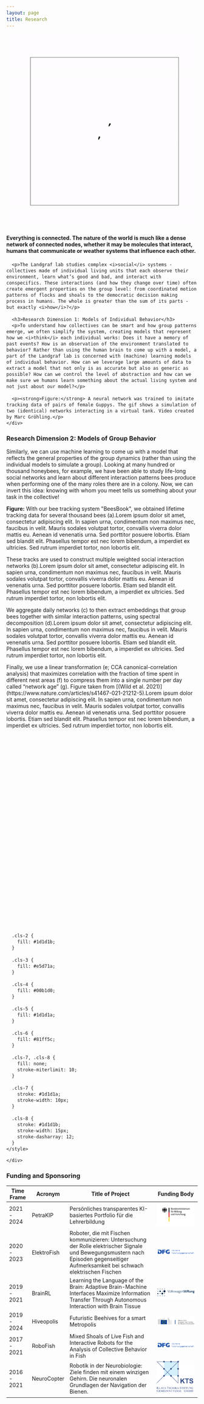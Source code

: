 ```yaml
---
layout: page
title: Research
---
```

<div id="counter"></div>
<div class="scrolly">
  <div class="scroll__image">
    <div class="diagram">
      <img src="assets/images/guppies.gif">
    </div>
  </div>
  <div class="scroll__text">
      <h4>Everything is connected. The nature of the world is much like a dense network of connected nodes, whether it may be molecules that interact, humans that communicate or weather systems that influence each other.</h4>

      <p>The Landgraf lab studies complex <i>social</i> systems - collectives made of individual living units that each observe their environment, learn what’s good and bad, and interact with conspecifics. These interactions (and how they change over time) often create emergent properties on the group level: from coordinated motion patterns of flocks and shoals to the democratic decision making process in humans. The whole is greater than the sum of its parts - but exactly <i>how</i>?</p>

      <h3>Research Dimension 1: Models of Individual Behavior</h3>
      <p>To understand how collectives can be smart and how group patterns emerge, we often simplify the system, creating models that represent how we <i>think</i> each individual works: Does it have a memory of past events? How is an observation of the environment translated to behavior? Rather than using the human brain to come up with a model, a part of the Landgraf lab is concerned with (machine) learning models of individual behavior. How can we leverage large amounts of data to extract a model that not only is as accurate but also as generic as possible? How can we control the level of abstraction and how can we make sure we humans learn something about the actual living system and not just about our model?</p>

      <p><strong>Figure:</strong> A neural network was trained to imitate tracking data of pairs of female Guppys. The gif shows a simulation of two (identical) networks interacting in a virtual tank. Video created by Marc Gröhling.</p>
    </div>
  </div>
<div class="scrolly" id="scrolly-diagram">
  <div class="scroll__text">
      <h3 id="step0">Research Dimension 2: Models of Group Behavior</h3>
    <div id="step1" class="step" data-step="1">
      <p>Similarly, we can use machine learning to come up with a model that reflects the general properties of the group dynamics (rather than using the individual models to simulate a group). Looking at many hundred or thousand honeybees, for example, we have been able to study life-long social networks and learn about different interaction patterns bees produce when performing one of the many roles there are in a colony. Now, we can invert this idea: knowing with whom you meet tells us something about your task in the collective!</p>
    </div>
    <div id="step2" class="step" data-step="2">
      <p><strong>Figure:</strong> With our bee tracking system "BeesBook", we obtained lifetime tracking data for several thousand bees (a).Lorem ipsum dolor sit amet, consectetur adipiscing elit. In sapien urna, condimentum non maximus nec, faucibus in velit. Mauris sodales volutpat tortor, convallis viverra dolor mattis eu. Aenean id venenatis urna. Sed porttitor posuere lobortis. Etiam sed blandit elit. Phasellus tempor est nec lorem bibendum, a imperdiet ex ultricies. Sed rutrum imperdiet tortor, non lobortis elit. </p>
    </div>
    <div id="step3" class="step" data-step="3">
        <p>These tracks are used to construct multiple weighted social interaction networks (b).Lorem ipsum dolor sit amet, consectetur adipiscing elit. In sapien urna, condimentum non maximus nec, faucibus in velit. Mauris sodales volutpat tortor, convallis viverra dolor mattis eu. Aenean id venenatis urna. Sed porttitor posuere lobortis. Etiam sed blandit elit. Phasellus tempor est nec lorem bibendum, a imperdiet ex ultricies. Sed rutrum imperdiet tortor, non lobortis elit. </p>
    </div>
    <div id="step4" class="step" data-step="4">
        <p>We aggregate daily networks (c) to then extract embeddings that group bees together with similar interaction patterns, using spectral decomposition (d).Lorem ipsum dolor sit amet, consectetur adipiscing elit. In sapien urna, condimentum non maximus nec, faucibus in velit. Mauris sodales volutpat tortor, convallis viverra dolor mattis eu. Aenean id venenatis urna. Sed porttitor posuere lobortis. Etiam sed blandit elit. Phasellus tempor est nec lorem bibendum, a imperdiet ex ultricies. Sed rutrum imperdiet tortor, non lobortis elit. </p>
    </div>
    <div id="step5" class="step" data-step="5">
        <p>Finally, we use a linear transformation (e; CCA canonical-correlation analysis) that maximizes correlation with the fraction of time spent in different nest areas (f) to compress them into a single number per day called “network age” (g). Figure taken from [(Wild et al. 2021)](https://www.nature.com/articles/s41467-021-21212-5).Lorem ipsum dolor sit amet, consectetur adipiscing elit. In sapien urna, condimentum non maximus nec, faucibus in velit. Mauris sodales volutpat tortor, convallis viverra dolor mattis eu. Aenean id venenatis urna. Sed porttitor posuere lobortis. Etiam sed blandit elit. Phasellus tempor est nec lorem bibendum, a imperdiet ex ultricies. Sed rutrum imperdiet tortor, non lobortis elit. </i></p>
    </div>
  </div>
  <div class="scroll__image">
    <div class="diagram bees-story">
<svg xmlns="http://www.w3.org/2000/svg" viewBox="0 0 500 500">
  <defs>
    <style>
      .cls-1 {
        fill: #fff;
      }

      .cls-2 {
        fill: #1d1d1b;
      }

      .cls-3 {
        fill: #e5d71a;
      }

      .cls-4 {
        fill: #00b1d0;
      }

      .cls-5 {
        fill: #1d1d1a;
      }

      .cls-6 {
        fill: #81ff5c;
      }

      .cls-7, .cls-8 {
        fill: none;
        stroke-miterlimit: 10;
      }

      .cls-7 {
        stroke: #1d1d1a;
        stroke-width: 10px;
      }

      .cls-8 {
        stroke: #1d1d1b;
        stroke-width: 15px;
        stroke-dasharray: 12;
      }
    </style>
  </defs>
  <g id="tracker">
    <path class="cls-1" d="M219.87,320.59a116.6,116.6,0,0,0,60.26,0L250,208.15Z"/>
    <path class="cls-2" d="M137.56,178a116.6,116.6,0,0,0,0,60.26L250,208.15Z"/>
    <path class="cls-2" d="M280.13,320.59a116.24,116.24,0,0,0,52.17-30.14L250,208.15Z"/>
    <path class="cls-1" d="M167.7,290.45a116.24,116.24,0,0,0,52.17,30.14L250,208.15Z"/>
    <path class="cls-2" d="M332.3,290.45a116.24,116.24,0,0,0,30.14-52.17L250,208.15Z"/>
    <path class="cls-2" d="M137.56,238.28a116.24,116.24,0,0,0,30.14,52.17l82.3-82.3Z"/>
    <path class="cls-2" d="M280.13,95.71a116.6,116.6,0,0,0-60.26,0L250,208.15Z"/>
    <path class="cls-1" d="M362.44,238.28a116.6,116.6,0,0,0,0-60.26L250,208.15Z"/>
    <path class="cls-1" d="M219.87,95.71a116.31,116.31,0,0,0-52.17,30.13L250,208.15Z"/>
    <path class="cls-2" d="M137.56,178,250,208.15l-82.3-82.31A116.32,116.32,0,0,0,137.56,178Z"/>
    <path class="cls-2" d="M332.3,125.84a116.31,116.31,0,0,0-52.17-30.13L250,208.15Z"/>
    <path class="cls-2" d="M362.44,178a116.32,116.32,0,0,0-30.14-52.18L250,208.15Z"/>
    <circle class="cls-1" cx="250" cy="208.15" r="66.69"/>
    <path class="cls-2" d="M297.15,161a66.68,66.68,0,0,0-94.3,94.31Z"/>
  </g>
  <g id="text">
    <path d="M99.62,411.76h6.45V391.44H99.62v-2.8h16.21v2.8h-6.44v20.32h6.44v2.8H99.62Z"/>
    <path d="M123,388.64h6.4c7.79,0,12,4.62,12,12.84s-4.23,13.08-11.86,13.08H123Zm6.16,23.19c5.89,0,8.82-3.79,8.82-10.35s-2.93-10.12-8.82-10.12h-2.84v20.47Z"/>
    <path d="M169.89,412.62c8.54-7.54,13.2-12,13.2-16.16,0-2.88-1.74-4.9-5.45-4.9a8.69,8.69,0,0,0-6,3l-1.9-1.85c2.3-2.3,4.79-3.84,8.34-3.84,5.06,0,8.22,3,8.22,7.43,0,4.75-4.74,9.45-11.58,15.65,1.58-.12,3.2-.19,4.71-.19h8.26v2.8H169.89Z"/>
    <path d="M193.41,408.12c0-3.48,2.68-5.45,5.41-6.72v-.16c-2.09-1.3-3.83-3.24-3.83-5.89,0-3.87,3.28-6.48,7.78-6.48,4.94,0,7.83,2.81,7.83,6.72,0,2.37-1.74,4.55-3.84,6v.16c2.77,1.38,4.94,3,4.94,6.56,0,3.75-3.28,6.72-9,6.72S193.41,412.11,193.41,408.12Zm15.17.08c0-3.48-3.52-4.39-7.9-5.85-2.45,1.3-4.31,2.92-4.31,5.45,0,2.77,2.49,4.79,6.36,4.79S208.58,410.81,208.58,408.2Zm-.83-12.45c0-2.45-1.78-4.43-5.06-4.43-2.76,0-4.7,1.58-4.7,4,0,3,2.89,4.27,6.64,5.46C206.68,399.31,207.75,397.61,207.75,395.75Z"/>
    <path d="M216.68,411.48l1.66-2.14a10.18,10.18,0,0,0,7.24,3c3.43,0,6-1.78,6-4.59,0-3-2.53-5-9.13-5v-2.48c6,0,8.26-2.06,8.26-4.71,0-2.41-2.09-3.95-5.13-3.95a9.53,9.53,0,0,0-6.21,2.53l-1.74-2a12.23,12.23,0,0,1,8.06-3.17c4.75,0,8.34,2.33,8.34,6.41,0,3-2.25,5-5.37,6v.16c3.36.71,6.24,2.93,6.24,6.4,0,4.47-4.11,7.2-9.13,7.2A12.37,12.37,0,0,1,216.68,411.48Z"/>
    <path d="M240.4,411.48l1.66-2.14a10.16,10.16,0,0,0,7.23,3c3.44,0,6-1.78,6-4.59,0-3-2.53-5-9.13-5v-2.48c6,0,8.26-2.06,8.26-4.71,0-2.41-2.1-3.95-5.14-3.95a9.55,9.55,0,0,0-6.21,2.53l-1.73-2a12.21,12.21,0,0,1,8.06-3.17c4.74,0,8.34,2.33,8.34,6.41,0,3-2.26,5-5.38,6v.16c3.36.71,6.25,2.93,6.25,6.4,0,4.47-4.11,7.2-9.13,7.2A12.33,12.33,0,0,1,240.4,411.48Z"/>
    <path d="M99.7,368.2H107V349.7h-5.65v-2.13a18,18,0,0,0,6.48-1.86h2.45V368.2h6.56v2.73H99.7Z"/>
    <path d="M122.39,358.24c0-8.46,3.44-13,9-13s9.05,4.54,9.05,13-3.44,13.16-9.05,13.16S122.39,366.62,122.39,358.24Zm15,0c0-7.23-2.49-10.35-6-10.35s-6,3.12-6,10.35,2.49,10.51,6,10.51S137.44,365.47,137.44,358.24ZM129,358a2.45,2.45,0,1,1,4.9,0,2.46,2.46,0,1,1-4.9,0Z"/>
    <path d="M147.13,368.2h7.27V349.7h-5.65v-2.13a18.09,18.09,0,0,0,6.48-1.86h2.45V368.2h6.56v2.73H147.13Z"/>
    <path d="M170.84,368.2h7.27V349.7h-5.65v-2.13a18.09,18.09,0,0,0,6.48-1.86h2.45V368.2H188v2.73H170.84Z"/>
    <path d="M193.52,358.24c0-8.46,3.44-13,9-13s9.05,4.54,9.05,13-3.43,13.16-9.05,13.16S193.52,366.62,193.52,358.24Zm15.06,0c0-7.23-2.49-10.35-6-10.35s-6,3.12-6,10.35,2.49,10.51,6,10.51S208.58,365.47,208.58,358.24Zm-8.46-.28a2.46,2.46,0,1,1,2.45,2.65A2.45,2.45,0,0,1,200.12,358Z"/>
    <path d="M217.24,358.24c0-8.46,3.44-13,9-13s9.05,4.54,9.05,13-3.44,13.16-9.05,13.16S217.24,366.62,217.24,358.24Zm15,0c0-7.23-2.48-10.35-6-10.35s-6,3.12-6,10.35,2.49,10.51,6,10.51S232.29,365.47,232.29,358.24Zm-8.45-.28a2.45,2.45,0,1,1,4.9,0,2.46,2.46,0,1,1-4.9,0Z"/>
    <path d="M241,358.24c0-8.46,3.44-13,9.05-13s9.05,4.54,9.05,13S255.61,371.4,250,371.4,241,366.62,241,358.24Zm15.06,0c0-7.23-2.49-10.35-6-10.35s-6,3.12-6,10.35,2.49,10.51,6,10.51S256,365.47,256,358.24Zm-8.46-.28a2.46,2.46,0,1,1,2.45,2.65A2.45,2.45,0,0,1,247.55,358Z"/>
    <path d="M265.69,368.2H273V349.7h-5.65v-2.13a18.09,18.09,0,0,0,6.48-1.86h2.45V368.2h6.56v2.73H265.69Z"/>
    <path d="M289.4,368.2h7.27V349.7H291v-2.13a18,18,0,0,0,6.48-1.86H300V368.2h6.56v2.73H289.4Z"/>
    <path d="M313.11,368.2h7.28V349.7h-5.66v-2.13a18.09,18.09,0,0,0,6.49-1.86h2.45V368.2h6.56v2.73H313.11Z"/>
    <path d="M335.8,358.24c0-8.46,3.44-13,9.05-13s9,4.54,9,13-3.44,13.16-9,13.16S335.8,366.62,335.8,358.24Zm15.06,0c0-7.23-2.49-10.35-6-10.35s-6,3.12-6,10.35,2.49,10.51,6,10.51S350.86,365.47,350.86,358.24ZM342.4,358a2.46,2.46,0,1,1,2.45,2.65A2.45,2.45,0,0,1,342.4,358Z"/>
    <path d="M360.54,368.2h7.27V349.7h-5.65v-2.13a18.09,18.09,0,0,0,6.48-1.86h2.45V368.2h6.56v2.73H360.54Z"/>
    <path d="M384.25,368.2h7.27V349.7h-5.65v-2.13a18,18,0,0,0,6.48-1.86h2.45V368.2h6.56v2.73H384.25Z"/>
  </g>
  <g id="dot">
    <circle id="yellowDot" class="cls-3" cx="250" cy="208.15" r="122.71"/>
  </g>
  <g id="connections">
    <path class="cls-2" d="M250.12,433.9v-15c3.84,0,7.72-.14,11.53-.4l1,15C258.51,433.75,254.29,433.89,250.12,433.9Zm-12.54-.42c-4.16-.27-8.36-.7-12.48-1.26l2-14.86c3.79.51,7.65.9,11.47,1.16Zm37.56-1.29-2-14.86c3.8-.52,7.62-1.18,11.36-1.95l3,14.69C283.44,430.91,279.28,431.62,275.14,432.19Zm-62.42-2.08c-4.08-.84-8.19-1.83-12.21-2.95l4-14.45c3.69,1,7.46,1.94,11.2,2.71Zm87-3-4.05-14.45c3.68-1,7.38-2.2,11-3.49l5,14.13C307.76,424.69,303.73,426,299.72,427.1Zm-111.18-3.73c-3.93-1.39-7.86-2.94-11.7-4.6l6-13.76c3.52,1.52,7.14,2.95,10.74,4.23Zm134.8-4.68-6-13.76c3.5-1.52,7-3.19,10.39-4.95l6.92,13.31C331,415.21,327.16,417,323.34,418.69Zm-157.85-5.32c-3.7-1.92-7.38-4-11-6.16l7.8-12.82c3.27,2,6.66,3.9,10,5.66Zm180.1-6.24-7.8-12.81c3.26-2,6.5-4.12,9.63-6.33l8.66,12.25C352.67,402.64,349.14,405,345.59,407.13ZM144,400.32c-3.4-2.4-6.77-5-10-7.59l9.47-11.64c3,2.42,6.07,4.77,9.19,7Zm222-7.68L356.6,381c3-2.42,5.89-5,8.68-7.59l10.25,11C372.49,387.23,369.3,390,366.07,392.64Zm-241.5-8.16c-3-2.84-6-5.82-8.88-8.87l11-10.25c2.62,2.8,5.37,5.55,8.16,8.15Zm259.83-9-11-10.24c2.61-2.8,5.16-5.72,7.58-8.7l11.64,9.48C390,369.29,387.24,372.47,384.4,375.52Zm-277-9.36c-2.64-3.23-5.19-6.59-7.6-10l12.24-8.67c2.21,3.12,4.56,6.21,7,9.18Zm292.82-10.1L388,347.4c2.21-3.13,4.34-6.37,6.34-9.65l12.81,7.81C405,349.13,402.65,352.66,400.25,356.06ZM92.93,345.69c-2.17-3.56-4.24-7.23-6.16-10.92l13.3-6.92c1.77,3.38,3.67,6.76,5.67,10Zm320.39-11.08L400,327.7c1.77-3.4,3.44-6.91,5-10.42l13.75,6C417.06,327.09,415.24,330.91,413.32,334.61Zm-332-11.16c-1.66-3.81-3.22-7.73-4.61-11.66l14.12-5c1.29,3.6,2.71,7.2,4.24,10.71Zm342-11.88-14.13-5c1.28-3.6,2.45-7.29,3.48-11l14.45,4C426,303.62,424.73,307.65,423.33,311.57ZM72.94,299.83c-1.13-4-2.13-8.12-3-12.2l14.68-3.05c.78,3.74,1.7,7.5,2.74,11.19ZM430.09,287.4l-14.69-3c.78-3.75,1.43-7.57,1.94-11.36l14.87,2C431.65,279.15,430.93,283.31,430.09,287.4ZM67.82,275.26c-.56-4.12-1-8.32-1.28-12.48l15-1c.27,3.83.67,7.68,1.18,11.47Zm365.66-12.72-15-1c.26-3.81.39-7.69.39-11.53v-.45h15v.4C433.9,254.18,433.76,258.4,433.48,262.54ZM81.1,250.23h-15V250c0-4,.14-8.19.41-12.25l15,1c-.25,3.73-.38,7.54-.38,11.31ZM418.48,238c-.27-3.83-.67-7.69-1.19-11.47l14.85-2.06c.58,4.12,1,8.32,1.3,12.48ZM82.63,227.21l-14.87-2c.56-4.14,1.27-8.3,2.1-12.38l14.7,3C83.79,219.59,83.14,223.42,82.63,227.21Zm332.68-12c-.78-3.75-1.71-7.51-2.75-11.19L427,200c1.13,4,2.14,8.11,3,12.19Zm-328-10.56-14.45-4c1.12-4,2.39-8,3.78-12l14.14,5C89.45,197.26,88.29,201,87.26,204.65Zm321.8-11.6c-1.29-3.6-2.72-7.2-4.26-10.7l13.75-6c1.66,3.81,3.22,7.74,4.63,11.66ZM95,182.91l-13.76-6c1.65-3.82,3.47-7.64,5.39-11.35l13.32,6.89C98.14,175.9,96.47,179.4,95,182.91ZM399.83,172c-1.77-3.38-3.68-6.76-5.68-10l12.79-7.83c2.18,3.55,4.26,7.22,6.19,10.91Zm-294.28-9.53-12.82-7.79c2.17-3.57,4.48-7.1,6.89-10.51l12.25,8.65C109.67,155.91,107.54,159.15,105.55,162.43ZM387.8,152.32c-2.21-3.11-4.56-6.2-7-9.17l11.61-9.49c2.65,3.23,5.21,6.59,7.61,10Zm-269-8.74-11.64-9.46c2.62-3.23,5.4-6.42,8.24-9.47l11,10.23C123.8,137.68,121.25,140.61,118.84,143.58Zm254.38-9.1c-2.63-2.8-5.38-5.54-8.18-8.14l10.22-11c3.05,2.83,6,5.81,8.89,8.86Zm-238.66-7.77L124.3,115.77c3-2.85,6.22-5.63,9.45-8.27l9.49,11.62C140.27,121.54,137.35,124.1,134.56,126.71Zm221.78-7.94c-3-2.41-6.08-4.76-9.21-7l8.64-12.26c3.4,2.39,6.77,4.94,10,7.57Zm-203.93-6.63L143.73,99.9c3.4-2.41,6.93-4.74,10.48-6.9L162,105.79C158.77,107.79,155.53,109.92,152.41,112.14Zm185.07-6.65c-3.27-2-6.66-3.88-10.06-5.64l6.88-13.33c3.71,1.92,7.4,4,11,6.15Zm-165.42-5.37-6.93-13.3c3.69-1.92,7.49-3.74,11.31-5.41l6,13.74C178.94,96.68,175.45,98.36,172.06,100.12ZM317,94.91c-3.52-1.52-7.13-2.94-10.75-4.22l5-14.14c3.94,1.39,7.87,2.93,11.7,4.59Zm-123.85-4-5-14.13c3.92-1.4,7.94-2.68,12-3.81l4.07,14.44C200.44,88.44,196.74,89.62,193.14,90.91Zm102.11-3.68c-3.68-1-7.45-1.93-11.2-2.7l3-14.69c4.09.84,8.2,1.82,12.21,2.94Zm-79.93-2.56L212.26,70c4.07-.85,8.23-1.57,12.37-2.14l2.05,14.86C222.88,83.22,219.06,83.89,215.32,84.67Zm57.36-2.06c-3.79-.51-7.65-.89-11.47-1.14l1-15c4.16.27,8.36.69,12.48,1.25Zm-34.53-1.1-1-15c4.14-.29,8.36-.44,12.54-.45l0,15C245.84,81.11,242,81.25,238.15,81.51Z"/>
    <path class="cls-2" d="M205.72,275.89l-9.67-11.47c62-52.32,41.86-146.17,41.65-147.11L252.34,114a210.27,210.27,0,0,1,2.91,58.58C251.47,216,234.34,251.74,205.72,275.89Z"/>
    <path class="cls-2" d="M196.94,374.33l-11.42-9.73c5-5.85,6.44-13.81,4.32-23.64a55.51,55.51,0,0,0-5.11-14l13-7.48a70,70,0,0,1,6.78,18.28C207.61,352.24,205,364.87,196.94,374.33Z"/>
    <rect class="cls-2" x="108.21" y="254.93" width="15" height="20.11" transform="translate(-171.04 227.87) rotate(-59.04)"/>
    <path class="cls-2" d="M125.14,384.77c-1-1.44-24.64-35.85-.2-74.31l12.66,8c-18.95,29.84-.95,56.54-.18,57.66Z"/>
    <path class="cls-4" d="M360.51,218.65c7.27-30.78,19.56-51.52,19.68-51.72l-6.43-3.86-6.43-3.87c-.54.91-13.44,22.58-21.3,55.49a200.57,200.57,0,0,0-4.22,72.7,212.84,212.84,0,0,0-24.72-25,208.22,208.22,0,0,0-77.25-41.74C204,210.1,163.77,208.19,120.19,215l2.31,14.82c41.19-6.41,79.09-4.69,112.65,5.1a193.45,193.45,0,0,1,71.64,38.41A197.06,197.06,0,0,1,339,308.22,223,223,0,0,0,265.75,280c-29.19-5.65-49.76-3.8-50.63-3.72l1.41,14.93c.19,0,19.7-1.72,46.89,3.62,24.92,4.9,61.63,16.89,95,46.27l5-5.63,7-2.75c-.12-.3-.82-2-2.15-4.84C353.89,294.45,351.28,257.73,360.51,218.65Z"/>
  </g>
  <g id="nodes">
    <circle class="cls-5" cx="382.95" cy="133.6" r="29.66"/>
    <circle class="cls-5" cx="250" cy="73.6" r="29.66"/>
    <circle class="cls-5" cx="73.86" cy="240.5" r="29.66"/>
    <circle class="cls-5" cx="164.48" cy="293.6" r="29.66"/>
    <circle class="cls-5" cx="164.48" cy="403.26" r="29.66"/>
    <circle class="cls-3" cx="375.37" cy="373.6" r="29.66"/>
  </g>
  <g id="box1">
    <rect class="cls-6" x="117.97" y="70.34" width="23.54" height="359.31"/>
    <rect class="cls-6" x="238.23" y="190.74" width="23.54" height="359.31" transform="translate(620.39 120.39) rotate(90)"/>
    <path class="cls-4" d="M437.15,437.16H62.84V62.84H437.15Zm-359.31-15H422.15V77.84H77.84Z"/>
  </g>
  <g id="box2">
    <rect class="cls-6" x="117.97" y="70.34" width="23.54" height="359.31"/>
    <rect class="cls-6" x="238.23" y="190.74" width="23.54" height="359.31" transform="translate(620.39 120.39) rotate(90)"/>
    <rect class="cls-7" x="70.34" y="66.51" width="359.31" height="359.31"/>
  </g>
  <g id="box3">
    <rect class="cls-6" x="117.97" y="70.34" width="23.54" height="359.31"/>
    <rect class="cls-6" x="238.23" y="190.74" width="23.54" height="359.31" transform="translate(620.39 120.39) rotate(90)"/>
    <rect class="cls-8" x="70.34" y="70.34" width="359.31" height="359.31"/>
  </g>
  <g id="networkAge">
    <rect class="cls-6" x="238.23" y="350.55" width="23.54" height="39.68" transform="translate(620.39 120.39) rotate(90)"/>
    <rect class="cls-7" x="230.16" y="66.51" width="39.68" height="359.31"/>
  </g>
</svg>







    </div>
  </div>
</div>

### Funding and Sponsoring

<div class="table-responsive">
    <table>
        <thead>
            <th>Time Frame</th>
            <th>Acronym</th>
            <th>Title of Project</th>
            <th>Funding Body</th>
        </thead>
        <tbody>
            <tr>
                <td> 2021 - 2024</td>
                <td>PetraKIP</td>
                <td>Persönliches transparentes KI-basiertes Portfolio für die Lehrerbildung</td>
                <td><img src="assets/images/BMBF_Logo.svg"></td>
            </tr>
            <tr>
                <td>2020 - 2023</td>
                <td>ElektroFish</td>
                <td>Roboter, die mit Fischen kommunizieren: Untersuchung der Rolle elektrischer Signale und Bewegungsmustern nach Episoden gegenseitiger Aufmerksamkeit bei schwach elektrischen Fischen</td>
                <td><img src="assets/images/DFG-logo-blau.svg"></td>
            </tr>
            <tr>
                <td>2019 - 2021</td>
                <td>BrainRL</td>
                <td>Learning the Language of the Brain: Adaptive Brain-Machine Interfaces Maximize Information Transfer Through Autonomous Interaction with Brain Tissue</td>
                <td><img src="assets/images/Logo_Volkswagenstiftung.svg"></td>
            </tr>
            <tr>
                <td>2019 - 2024</td>
                <td>Hiveopolis</td>
                <td>Futuristic Beehives for a smart Metropolis</td>
                <td><img src="assets/images/logo-H2020.png"></td>
            </tr>
            <tr>
                <td>2017 - 2021</td>
                <td>RoboFish</td>
                <td>Mixed Shoals of Live Fish and Interactive Robots for the Analysis of Collective Behavior in Fish</td>
                <td><img src="assets/images/DFG-logo-blau.svg"></td>
            </tr>
            <tr>
                <td>2016 - 2021</td>
                <td>NeuroCopter</td>
                <td>Robotik in der Neurobiologie: Ziele finden mit einem winzigen Gehirn. Die neuronalen Grundlagen der Navigation der Bienen.</td>
                <td><img src="assets/images/Klaus-Tschira-Stiftung_Logo.png"></td>
            </tr>
        </tbody>
    </table>
</div>

